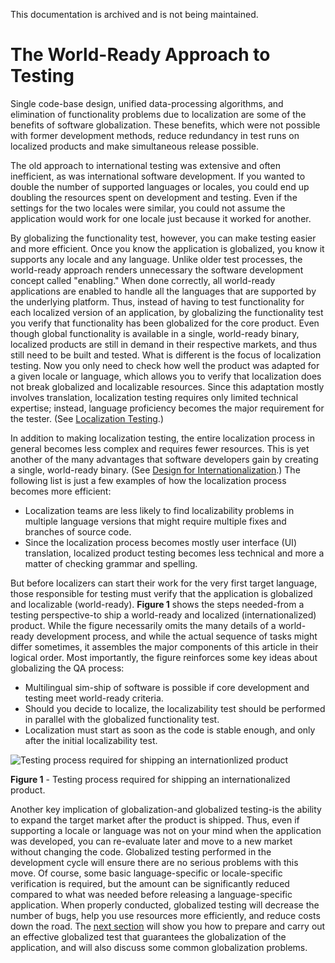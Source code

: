 This documentation is archived and is not being maintained.

# The World-Ready Approach to Testing

Single code-base design, unified data-processing algorithms, and elimination of functionality problems due to localization are some of the benefits of software globalization. These benefits, which were not possible with former development methods, reduce redundancy in test runs on localized products and make simultaneous release possible.

The old approach to international testing was extensive and often inefficient, as was international software development. If you wanted to double the number of supported languages or locales, you could end up doubling the resources spent on development and testing. Even if the settings for the two locales were similar, you could not assume the application would work for one locale just because it worked for another.

By globalizing the functionality test, however, you can make testing easier and more efficient. Once you know the application is globalized, you know it supports any locale and any language. Unlike older test processes, the world-ready approach renders unnecessary the software development concept called "enabling." When done correctly, all world-ready applications are enabled to handle all the languages that are supported by the underlying platform. Thus, instead of having to test functionality for each localized version of an application, by globalizing the functionality test you verify that functionality has been globalized for the core product. Even though global functionality is available in a single, world-ready binary, localized products are still in demand in their respective markets, and thus still need to be built and tested. What is different is the focus of localization testing. Now you only need to check how well the product was adapted for a given locale or language, which allows you to verify that localization does not break globalized and localizable resources. Since this adaptation mostly involves translation, localization testing requires only limited technical expertise; instead, language proficiency becomes the major requirement for the tester. (See [Localization Testing](https://msdn.microsoft.com/en-US/library/mt662422).)

In addition to making localization testing, the entire localization process in general becomes less complex and requires fewer resources. This is yet another of the many advantages that software developers gain by creating a single, world-ready binary. (See [Design for Internationalization](https://msdn.microsoft.com/globalization/mt790752).) The following list is just a few examples of how the localization process becomes more efficient:

-   Localization teams are less likely to find localizability problems in multiple language versions that might require multiple fixes and branches of source code.
-   Since the localization process becomes mostly user interface (UI) translation, localized product testing becomes less technical and more a matter of checking grammar and spelling.

But before localizers can start their work for the very first target language, those responsible for testing must verify that the application is globalized and localizable (world-ready). **Figure 1** shows the steps needed-from a testing perspective-to ship a world-ready and localized (internationalized) product. While the figure necessarily omits the many details of a world-ready development process, and while the actual sequence of tasks might differ sometimes, it assembles the major components of this article in their logical order. Most importantly, the figure reinforces some key ideas about globalizing the QA process:

-   Multilingual sim-ship of software is possible if core development and testing meet world-ready criteria.
-   Should you decide to localize, the localizability test should be performed in parallel with the globalized functionality test.
-   Localization must start as soon as the code is stable enough, and only after the initial localizability test.

![Testing process required for shipping an internationlized product](/media/hubs/globalization/IC10646.gif "Testing process required for shipping an internationlized product") 

**Figure 1** - Testing process required for shipping an internationalized product.

Another key implication of globalization-and globalized testing-is the ability to expand the target market after the product is shipped. Thus, even if supporting a locale or language was not on your mind when the application was developed, you can re-evaluate later and move to a new market without changing the code. Globalized testing performed in the development cycle will ensure there are no serious problems with this move. Of course, some basic language-specific or locale-specific verification is required, but the amount can be significantly reduced compared to what was needed before releasing a language-specific application. When properly conducted, globalized testing will decrease the number of bugs, help you use resources more efficiently, and reduce costs down the road. The [next section](https://msdn.microsoft.com/globalization/mt662415) will show you how to prepare and carry out an effective globalized test that guarantees the globalization of the application, and will also discuss some common globalization problems.



